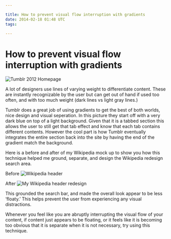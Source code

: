 ```yaml
---

title: How to prevent visual flow interruption with gradients
date: 2014-02-18 01:48 UTC
tags: 

---
```


# How to prevent visual flow interruption with gradients

![Tumblr 2012 Homepage](https://lh4.googleusercontent.com/-NtoGbeTA19k/TjrndtEFJ9I/AAAAAAAAAec/5DsLh57tSSI/s379/tumblrGradient.png)

A lot of designers use lines of varying weight to differentiate content. These are instantly recognizable by the user but can get out of hand if used too often, and with too much weight (dark lines vs light gray lines.)

Tumblr does a great job of using gradients to get the best of both worlds, nice design and visual seperation. In this picture they start off with a very dark blue on top of a light background. Given that it is a tabbed section this allows the user to still get that tab effect and know that each tab contains different contents. However the cool part is how Tumblr eventually integrates the entire section back into the site by having the end of the gradient match the background.

Here is a before and after of my Wikipedia mock up to show you how this technique helped me ground, separate, and design the Wikipedia redesign search area.

Before
![Wikipedia header](https://lh6.googleusercontent.com/-LXoHwfd6xYc/TjrwEYDabPI/AAAAAAAAAes/DsHF0Lf4IJE/s560/wikiNoGradient.jpg)

After
![My Wikipedia header redesign](https://lh6.googleusercontent.com/-t2vi5twtN6k/TjrwEhI_ezI/AAAAAAAAAew/jSVN5AyoDdQ/s560/wikiGrayGradient.jpg)

This grounded the search bar, and made the overall look appear to be less ‘floaty.’ This helps prevent the user from experiencing any visual distractions.

Whenever you feel like you are abruptly interrupting the visual flow of your content, if content just appears to be floating, or it feels like it is becoming too obvious that it is separate when it is not necessary, try using this technique.
